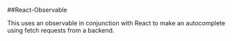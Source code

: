 ##React-Observable

This uses an observable in conjunction with React to make an autocomplete using fetch requests from a backend.
